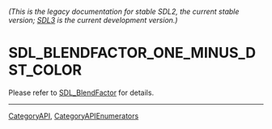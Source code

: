 ###### (This is the legacy documentation for stable SDL2, the current stable version; [SDL3](https://wiki.libsdl.org/SDL3/) is the current development version.)
# SDL_BLENDFACTOR_ONE_MINUS_DST_COLOR

Please refer to [SDL_BlendFactor](SDL_BlendFactor) for details.

----
[CategoryAPI](CategoryAPI), [CategoryAPIEnumerators](CategoryAPIEnumerators)

